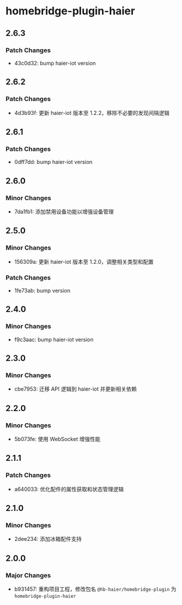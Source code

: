 # homebridge-plugin-haier

## 2.6.3

### Patch Changes

- 43c0d32: bump haier-iot version

## 2.6.2

### Patch Changes

- 4d3b93f: 更新 haier-iot 版本至 1.2.2，移除不必要的发现间隔逻辑

## 2.6.1

### Patch Changes

- 0dff7dd: bump haier-iot version

## 2.6.0

### Minor Changes

- 7da1fb1: 添加禁用设备功能以增强设备管理

## 2.5.0

### Minor Changes

- 156309a: 更新 haier-iot 版本至 1.2.0，调整相关类型和配置

### Patch Changes

- 1fe73ab: bump version

## 2.4.0

### Minor Changes

- f9c3aac: bump haier-iot version

## 2.3.0

### Minor Changes

- cbe7953: 迁移 API 逻辑到 haier-iot 并更新相关依赖

## 2.2.0

### Minor Changes

- 5b073fe: 使用 WebSocket 增强性能

## 2.1.1

### Patch Changes

- a640033: 优化配件的属性获取和状态管理逻辑

## 2.1.0

### Minor Changes

- 2dee234: 添加冰箱配件支持

## 2.0.0

### Major Changes

- b931457: 重构项目工程，修改包名 `@hb-haier/homebridge-plugin` 为 `homebridge-plugin-haier`
